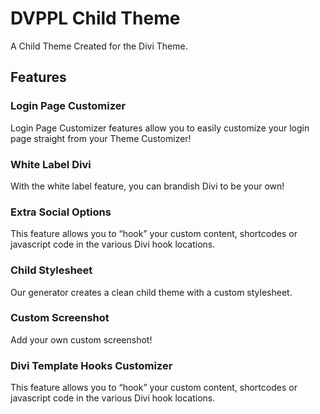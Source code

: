 # DVPPL Child Theme
A Child Theme Created for the Divi Theme.

## Features

### Login Page Customizer
Login Page Customizer features allow you to easily customize your login page straight from your Theme Customizer! 

### White Label Divi
With the white label feature, you can brandish Divi to be your own!

### Extra Social Options
This feature allows you to “hook” your custom content, shortcodes or javascript code in the various Divi hook locations.

### Child Stylesheet
Our generator creates a clean child theme with a custom stylesheet.

### Custom Screenshot
Add your own custom screenshot!

### Divi Template Hooks Customizer
This feature allows you to “hook” your custom content, shortcodes or javascript code in the various Divi hook locations.
